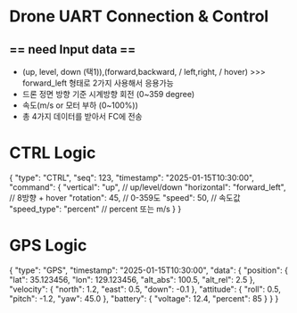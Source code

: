 # Drone UART Connection & Control 
## == need Input data ==
- (up, level, down (택1)),(forward,backward, / left,right, / hover) >>> forward_left 형태로 2가지 사용해서 응용가능
- 드론 정면 방향 기준 시계방향 회전 (0~359 degree)
- 속도(m/s or 모터 부하 (0~100%))
- 총 4가지 데이터를 받아서 FC에 전송

# CTRL Logic
{
    "type": "CTRL",
    "seq": 123,
    "timestamp": "2025-01-15T10:30:00",
    "command": {
        "vertical": "up",        // up/level/down
        "horizontal": "forward_left",  // 8방향 + hover
        "rotation": 45,          // 0-359도
        "speed": 50,            // 속도값
        "speed_type": "percent"  // percent 또는 m/s
    }
}

# GPS Logic
{
    "type": "GPS",
    "timestamp": "2025-01-15T10:30:00",
    "data": {
        "position": {
            "lat": 35.123456,
            "lon": 129.123456,
            "alt_abs": 100.5,
            "alt_rel": 2.5
        },
        "velocity": {
            "north": 1.2,
            "east": 0.5,
            "down": -0.1
        },
        "attitude": {
            "roll": 0.5,
            "pitch": -1.2,
            "yaw": 45.0
        },
        "battery": {
            "voltage": 12.4,
            "percent": 85
        }
    }
}
